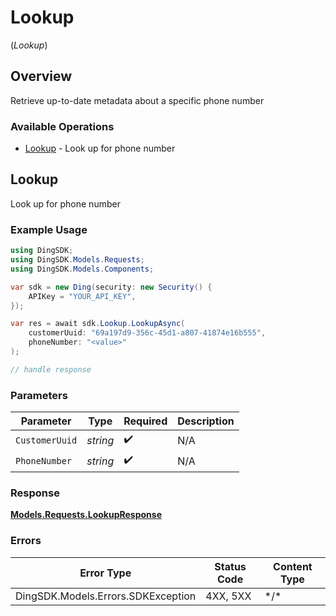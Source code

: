 # Lookup
(*Lookup*)

## Overview

Retrieve up-to-date metadata about a specific phone number

### Available Operations

* [Lookup](#lookup) - Look up for phone number

## Lookup

Look up for phone number

### Example Usage

```csharp
using DingSDK;
using DingSDK.Models.Requests;
using DingSDK.Models.Components;

var sdk = new Ding(security: new Security() {
    APIKey = "YOUR_API_KEY",
});

var res = await sdk.Lookup.LookupAsync(
    customerUuid: "69a197d9-356c-45d1-a807-41874e16b555",
    phoneNumber: "<value>"
);

// handle response
```

### Parameters

| Parameter          | Type               | Required           | Description        |
| ------------------ | ------------------ | ------------------ | ------------------ |
| `CustomerUuid`     | *string*           | :heavy_check_mark: | N/A                |
| `PhoneNumber`      | *string*           | :heavy_check_mark: | N/A                |

### Response

**[Models.Requests.LookupResponse](../../Models/Requests/LookupResponse.md)**

### Errors

| Error Type                         | Status Code                        | Content Type                       |
| ---------------------------------- | ---------------------------------- | ---------------------------------- |
| DingSDK.Models.Errors.SDKException | 4XX, 5XX                           | \*/\*                              |